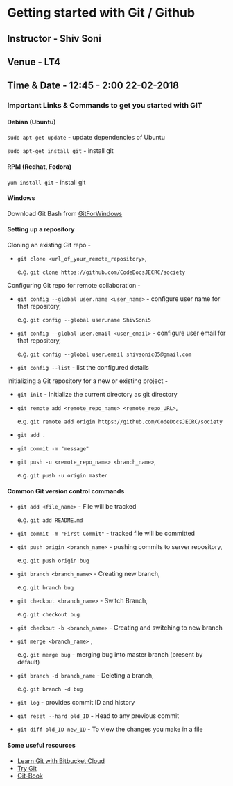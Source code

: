# Getting started with Git / Github

## Instructor - Shiv Soni
## Venue - LT4
## Time & Date - 12:45 - 2:00 22-02-2018

### Important Links & Commands to get you started with **GIT**
#### Debian (Ubuntu)
`sudo apt-get update` - update dependencies of Ubuntu

`sudo apt-get install git` - install git
#### RPM (Redhat, Fedora)
`yum install git` - install git
#### Windows
Download Git Bash from [GitForWindows](https://gitforwindows.org)

#### Setting up a repository
Cloning an existing Git repo -
- `git clone <url_of_your_remote_repository>`,

  e.g. `git clone https://github.com/CodeDocsJECRC/society`

Configuring Git repo for remote collaboration -
- `git config --global user.name <user_name>` - configure user name for that repository,

  e.g. `git config --global user.name ShivSoni5`
- `git config --global user.email <user_email>` - configure user email for that repository,

  e.g. `git config --global user.email shivsonic05@gmail.com`
- `git config --list` - list the configured details

Initializing a Git repository for a new or existing project -
- `git init` - Initialize the current directory as git directory
- `git remote add <remote_repo_name> <remote_repo_URL>`,

  e.g. `git remote add origin https://github.com/CodeDocsJECRC/society`
- `git add .`
- `git commit -m "message"`
- `git push -u <remote_repo_name> <branch_name>`,

  e.g. `git push -u origin master` 

#### Common Git version control commands 
- `git add <file_name>` - File will be tracked 

  e.g. `git add README.md`
- `git commit -m "First Commit"` - tracked file will be committed
- `git push origin <branch_name>` - pushing commits to server repository,

  e.g. `git push origin bug`
- `git branch <branch_name>` - Creating new branch,

  e.g. `git branch bug` 
- `git checkout <branch_name>` - Switch Branch,

  e.g. `git checkout bug`
- `git checkout -b <branch_name>` - Creating and switching to new branch
- `git merge <branch_name>` ,

  e.g. `git merge bug` - merging bug into master branch (present by default)
- `git branch -d branch_name` - Deleting a branch,

  e.g. `git branch -d bug`
- `git log` - provides commit ID and history 
- `git reset --hard old_ID` - Head to any previous commit
- `git diff old_ID new_ID` - To view the changes you make in a file

#### Some useful resources
- [Learn Git with Bitbucket Cloud](https://www.atlassian.com/git/tutorials/learn-git-with-bitbucket-cloud)
- [Try Git](https://try.github.io/levels/1/challenges/1)
- [Git-Book](https://git-scm.com/book/en/v2)
